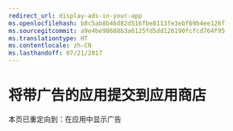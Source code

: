 ```yaml
---
redirect_url: display-ads-in-your-app
ms.openlocfilehash: b8c5ab8b46d82d516fbe8113fe3ebf69b4ee126f
ms.sourcegitcommit: a9e4be98688b3a6125fd5dd126190fcfcd764f95
ms.translationtype: HT
ms.contentlocale: zh-CN
ms.lasthandoff: 07/21/2017
---
```

# <a name="submit-an-app-with-ads-to-the-store"></a>将带广告的应用提交到应用商店

本页已重定向到：在应用中显示广告


 

 
